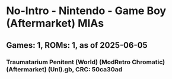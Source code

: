 # No-Intro - Nintendo - Game Boy (Aftermarket) MIAs
## Games: 1, ROMs: 1, as of 2025-06-05

### Traumatarium Penitent (World) (ModRetro Chromatic) (Aftermarket) (Unl).gb, CRC: 50ca30ad
